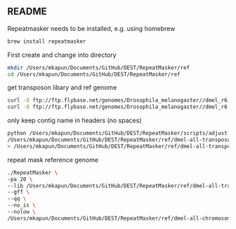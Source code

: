## README

Repeatmasker needs to be installed, e.g. using homebrew

```bash
brew install repeatmasker
```

First create and change into directory

```bash
mkdir /Users/mkapun/Documents/GitHub/DEST/RepeatMasker/ref
cd /Users/mkapun/Documents/GitHub/DEST/RepeatMasker/ref
```

get transposon libary and ref genome
```bash
curl -O ftp://ftp.flybase.net/genomes/Drosophila_melanogaster//dmel_r6.10_FB2016_02/fasta/dmel-all-transposon-r6.10.fasta.gz
curl -O ftp://ftp.flybase.net/genomes/Drosophila_melanogaster//dmel_r6.10_FB2016_02/fasta/dmel-all-chromosome-r6.10.fasta.gz
```

only keep contig name in headers (no spaces)
```bash
python /Users/mkapun/Documents/GitHub/DEST/RepeatMasker/scripts/adjust-id.py \
/Users/mkapun/Documents/GitHub/DEST/RepeatMasker/ref/dmel-all-transposon-r6.10.fasta
> /Users/mkapun/Documents/GitHub/DEST/RepeatMasker/ref/dmel-all-transposon-r6.10_fixed-id.fasta
```

repeat mask reference genome
```bash
./RepeatMasker \
-pa 20 \
--lib /Users/mkapun/Documents/GitHub/DEST/RepeatMasker/ref/dmel-all-transposon-r6.10_fixed-id.fasta \
--gff \
--qq \
--no_is \
--nolow \
/Users/mkapun/Documents/GitHub/DEST/RepeatMasker/ref/dmel-all-chromosome-r6.10.fasta.gz
```
